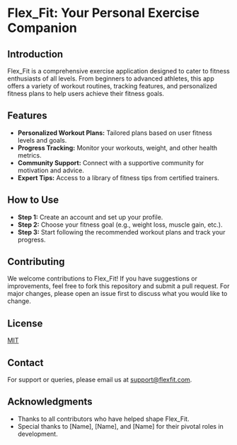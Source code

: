 # Flex_Fit: Your Personal Exercise Companion

## Introduction
Flex_Fit is a comprehensive exercise application designed to cater to fitness enthusiasts of all levels. From beginners to advanced athletes, this app offers a variety of workout routines, tracking features, and personalized fitness plans to help users achieve their fitness goals.

## Features
- **Personalized Workout Plans:** Tailored plans based on user fitness levels and goals.
- **Progress Tracking:** Monitor your workouts, weight, and other health metrics.
- **Community Support:** Connect with a supportive community for motivation and advice.
- **Expert Tips:** Access to a library of fitness tips from certified trainers.

## How to Use
- **Step 1:** Create an account and set up your profile.
- **Step 2:** Choose your fitness goal (e.g., weight loss, muscle gain, etc.).
- **Step 3:** Start following the recommended workout plans and track your progress.

## Contributing
We welcome contributions to Flex_Fit! If you have suggestions or improvements, feel free to fork this repository and submit a pull request. For major changes, please open an issue first to discuss what you would like to change.

## License
[MIT](https://choosealicense.com/licenses/mit/)

## Contact
For support or queries, please email us at support@flexfit.com.

## Acknowledgments
- Thanks to all contributors who have helped shape Flex_Fit.
- Special thanks to [Name], [Name], and [Name] for their pivotal roles in development.


